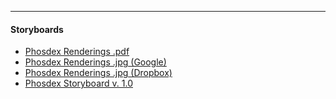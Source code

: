  --------------------------------------------------
 #### Storyboards

- [Phosdex Renderings .pdf](https://drive.google.com/file/d/14N8ygl6NpwKS3YH2KxVeZ7ejeOnzonMM/view?ts=5e88ef60)
- [Phosdex Renderings .jpg (Google)](https://drive.google.com/drive/folders/1Fojl_zU36V931flfwl2n7YlhrFRp9Pv5)
- [Phosdex Renderings .jpg (Dropbox)](https://www.dropbox.com/sh/pcxmqy9tx9m0ck5/AADiD-eERdQTvDz7jXtLwRg2a?dl=0)
- [Phosdex Storyboard v. 1.0](https://docs.google.com/presentation/d/1pF_KQj4Vt7azll40H9KoBDo5J12h191PgfXue1bgUs4/edit?usp=sharing)
